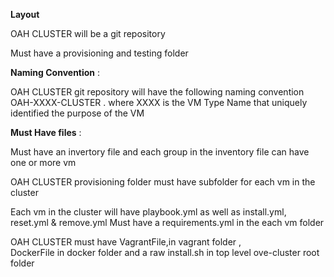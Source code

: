 **Layout**

OAH CLUSTER will be a git repository

Must have a provisioning and testing folder


**Naming Convention** :

OAH CLUSTER git repository will have the following naming convention OAH-XXXX-CLUSTER . where XXXX is the VM Type Name that uniquely identified the purpose of the VM


**Must Have files** : 

Must have an invertory file and each group in the inventory file can have one or more vm

OAH CLUSTER provisioning folder must have subfolder for each vm in the cluster
 
Each vm in the cluster will have playbook.yml as well as install.yml, reset.yml & remove.yml 
Must have a requirements.yml in the each vm folder


OAH CLUSTER must have VagrantFile,in vagrant folder ,  
DockerFile  in docker folder and a raw install.sh in top level ove-cluster root folder
 
